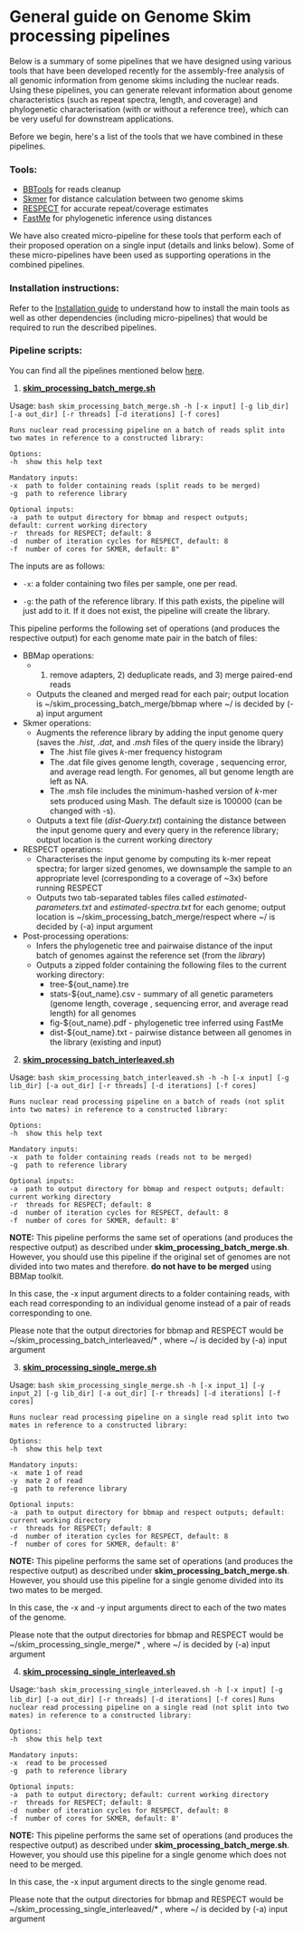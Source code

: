 # General guide on Genome Skim processing pipelines 

Below is a summary of some pipelines that we have designed using various tools that have been developed recently for the assembly-free analysis of all genomic information from genome skims including the nuclear reads. Using these pipelines, you can generate relevant information about genome characteristics (such as repeat spectra, length, and coverage) and phylogenetic characterisation (with or without a reference tree), which can be very useful for downstream applications.

Before we begin, here's a list of the tools that we have combined in these pipelines. 

### Tools:

* [BBTools](https://sourceforge.net/projects/bbmap/) for reads cleanup
* [Skmer](https://github.com/shahab-sarmashghi/Skmer) for distance calculation between two genome skims
* [RESPECT](https://github.com/shahab-sarmashghi/RESPECT) for accurate repeat/coverage estimates
* [FastMe](http://www.atgc-montpellier.fr/fastme/) for phylogenetic inference using distances

We have also created micro-pipeline for these tools that perform each of their proposed operation on a single input (details and links below). Some of these micro-pipelines have been used as supporting operations in the combined pipelines. 

### Installation instructions:

Refer to the [Installation guide](https://github.com/smirarab/skimming_scripts/blob/master/Skim_processing_pipelines/Installation_guide.md) to understand how to install the main tools as well as other dependencies (including micro-pipelines) that would be required to run the described pipelines.


### Pipeline scripts:

You can find all the pipelines mentioned below [here](https://github.com/smirarab/skimming_scripts/tree/master/Skim_processing_pipelines/Pipelines).

1. [**skim_processing_batch_merge.sh**](https://github.com/smirarab/skimming_scripts/blob/master/Skim_processing_pipelines/Pipelines/skim_processing_batch_merge.sh)

Usage: ``bash skim_processing_batch_merge.sh -h [-x input] [-g lib_dir] [-a out_dir] [-r threads] [-d iterations] [-f cores]``

``Runs nuclear read processing pipeline on a batch of reads split into two mates in reference to a constructed library:``
    
    Options:
    -h  show this help text

    Mandatory inputs:
    -x  path to folder containing reads (split reads to be merged)
    -g  path to reference library

    Optional inputs:
    -a  path to output directory for bbmap and respect outputs; 
    default: current working directory
    -r  threads for RESPECT; default: 8
    -d  number of iteration cycles for RESPECT, default: 8
    -f  number of cores for SKMER, default: 8"

The inputs are as follows:

* `-x`: a folder containing two files per sample, one per read. 

* `-g`: the path of the reference library. If this path exists, the pipeline will just add to it. If it does not exist, the pipeline will create the library. 

This pipeline performs the following set of operations (and produces the respective output) for each genome mate pair in the batch of files:

* BBMap operations: 
    * 1) remove adapters, 2) deduplicate reads, and 3) merge paired-end reads
    * Outputs the cleaned and merged read for each pair; output location is ~/skim_processing_batch_merge/bbmap where ~/ is decided by (-a) input argument
* Skmer operations:
    * Augments the reference library by adding the input genome query (saves the *.hist*, *.dat*, and *.msh* files of the query inside the library)
        * The .hist file gives 𝑘-mer frequency histogram
        * The .dat file gives genome length, coverage , sequencing error, and average read length. For genomes, all but genome length are left as NA.
        * The .msh file includes the minimum-hashed version of 𝑘-mer sets produced using Mash. The default size is 100000 (can be changed with -s).
    * Outputs a text file (*dist-Query.txt*) containing the distance between the input genome query and every query in the reference library; output location is the current working directory
* RESPECT operations:
    *   Characterises the input genome by computing its k-mer repeat spectra; for larger sized genomes, we downsample the sample to an appropriate level (corresponding to a coverage of ~3x) before running RESPECT
    *   Outputs two tab-separated tables files called *estimated-parameters.txt* and *estimated-spectra.txt* for each genome; output location is ~/skim_processing_batch_merge/respect where ~/ is decided by (-a) input argument
*   Post-processing operations:
    *   Infers the phylogenetic tree and pairwaise distance of the input batch of genomes against the reference set (from the *library*)
    *   Outputs a zipped folder containing the following files to the current working directory:
        *   tree-${out_name}.tre 
        *   stats-${out_name}.csv - summary of all genetic parameters (genome length, coverage , sequencing error, and average read length) for all genomes
        *   fig-${out_name}.pdf - phylogenetic tree inferred using FastMe
        *   dist-${out_name}.txt - pairwise distance between all genomes in the library (existing and input)

2. [**skim_processing_batch_interleaved.sh**](https://github.com/smirarab/skimming_scripts/blob/master/Skim_processing_pipelines/Pipelines/skim_processing_batch_interleaved.sh)

Usage: ``bash skim_processing_batch_interleaved.sh -h -h [-x input] [-g lib_dir] [-a out_dir] [-r threads] [-d iterations] [-f cores]``

``Runs nuclear read processing pipeline on a batch of reads (not split into two mates) in reference to a constructed library:``
    
    Options:
    -h  show this help text

    Mandatory inputs:
    -x  path to folder containing reads (reads not to be merged)
    -g  path to reference library

    Optional inputs:
    -a  path to output directory for bbmap and respect outputs; default: current working directory
    -r  threads for RESPECT; default: 8
    -d  number of iteration cycles for RESPECT, default: 8
    -f  number of cores for SKMER, default: 8'

**NOTE:** This pipeline performs the same set of operations (and produces the respective output) as described under **skim_processing_batch_merge.sh**. However, you should use this pipeline if the original set of genomes are not divided into two mates and therefore. **do not have to be merged** using BBMap toolkit. 

In this case, the -x input argument directs to a folder containing reads, with each read corresponding to an individual genome instead of a pair of reads corresponding to one.

Please note that the output directories for bbmap and RESPECT would be ~/skim_processing_batch_interleaved/* , where ~/ is decided by (-a) input argument

3. [**skim_processing_single_merge.sh**](https://github.com/smirarab/skimming_scripts/blob/master/Skim_processing_pipelines/Pipelines/skim_processing_single_merge.sh)

Usage: ``bash skim_processing_single_merge.sh -h [-x input_1] [-y input_2] [-g lib_dir] [-a out_dir] [-r threads] [-d iterations] [-f cores]``

``Runs nuclear read processing pipeline on a single read split into two mates in reference to a constructed library:``
    
    Options:
    -h  show this help text

    Mandatory inputs:
    -x  mate 1 of read
    -y  mate 2 of read
    -g  path to reference library

    Optional inputs:
    -a  path to output directory for bbmap and respect outputs; default: current working directory
    -r  threads for RESPECT; default: 8
    -d  number of iteration cycles for RESPECT, default: 8
    -f  number of cores for SKMER, default: 8'
    
**NOTE:** This pipeline performs the same set of operations (and produces the respective output) as described under **skim_processing_batch_merge.sh**. However, you should use this pipeline for a single genome divided into its two mates to be merged. 

In this case, the -x and -y input arguments direct to each of the two mates of the genome. 

Please note that the output directories for bbmap and RESPECT would be ~/skim_processing_single_merge/* , where ~/ is decided by (-a) input argument

4. [**skim_processing_single_interleaved.sh** ](https://github.com/smirarab/skimming_scripts/blob/master/Skim_processing_pipelines/Pipelines/skim_processing_single_interleaved.sh)

Usage:``'bash skim_processing_single_interleaved.sh -h [-x input] [-g lib_dir] [-a out_dir] [-r threads] [-d iterations] [-f cores]``
``Runs nuclear read processing pipeline on a single read (not split into two mates) in reference to a constructed library:``
    
    Options:
    -h  show this help text

    Mandatory inputs:
    -x  read to be processed
    -g  path to reference library

    Optional inputs:
    -a  path to output directory; default: current working directory
    -r  threads for RESPECT; default: 8
    -d  number of iteration cycles for RESPECT, default: 8
    -f  number of cores for SKMER, default: 8'
    
**NOTE:** This pipeline performs the same set of operations (and produces the respective output) as described under **skim_processing_batch_merge.sh**. However, you should use this pipeline for a single genome which does not need to be merged. 

In this case, the -x input argument directs to the single genome read. 

Please note that the output directories for bbmap and RESPECT would be ~/skim_processing_single_interleaved/* , where ~/ is decided by (-a) input argument


